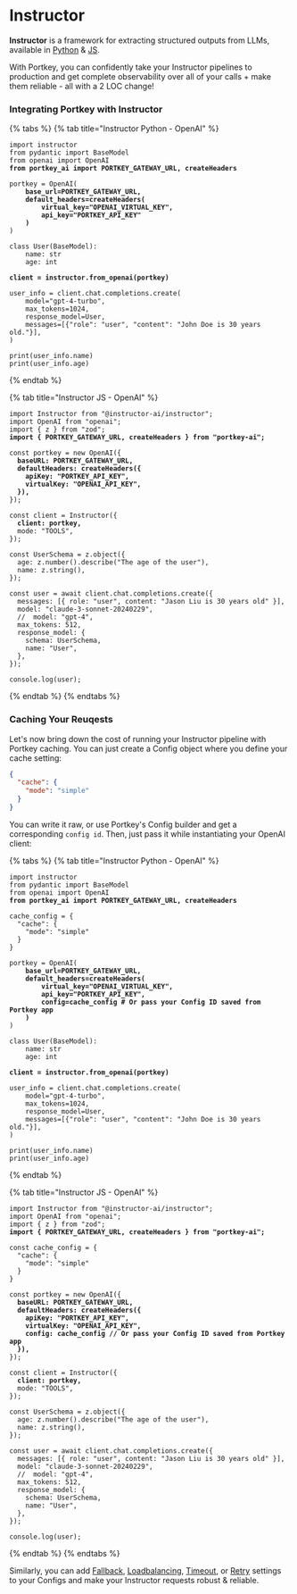 # Instructor

**Instructor** is a framework for extracting structured outputs from LLMs, available in [Python](https://python.useinstructor.com/) & [JS](https://instructor-ai.github.io/instructor-js/).

With Portkey, you can confidently take your Instructor pipelines to production and get complete observability over all of your calls + make them reliable - all with a 2 LOC change!

### Integrating Portkey with Instructor

{% tabs %}
{% tab title="Instructor Python - OpenAI" %}
<pre class="language-python"><code class="lang-python">import instructor
from pydantic import BaseModel
from openai import OpenAI
<strong>from portkey_ai import PORTKEY_GATEWAY_URL, createHeaders
</strong>
portkey = OpenAI(
<strong>    base_url=PORTKEY_GATEWAY_URL,
</strong><strong>    default_headers=createHeaders(
</strong><strong>        virtual_key="OPENAI_VIRTUAL_KEY",
</strong><strong>        api_key="PORTKEY_API_KEY"
</strong><strong>    )
</strong>)

class User(BaseModel):
    name: str
    age: int

<strong>client = instructor.from_openai(portkey)
</strong>
user_info = client.chat.completions.create(
    model="gpt-4-turbo",
    max_tokens=1024,
    response_model=User,
    messages=[{"role": "user", "content": "John Doe is 30 years old."}],
)

print(user_info.name)
print(user_info.age)
</code></pre>
{% endtab %}

{% tab title="Instructor JS - OpenAI" %}
<pre class="language-javascript"><code class="lang-javascript">import Instructor from "@instructor-ai/instructor";
import OpenAI from "openai";
import { z } from "zod";
<strong>import { PORTKEY_GATEWAY_URL, createHeaders } from "portkey-ai";
</strong>
const portkey = new OpenAI({
<strong>  baseURL: PORTKEY_GATEWAY_URL,
</strong><strong>  defaultHeaders: createHeaders({
</strong><strong>    apiKey: "PORTKEY_API_KEY",
</strong><strong>    virtualKey: "OPENAI_API_KEY",
</strong><strong>  }),
</strong>});

const client = Instructor({
<strong>  client: portkey,
</strong>  mode: "TOOLS",
});

const UserSchema = z.object({
  age: z.number().describe("The age of the user"),
  name: z.string(),
});

const user = await client.chat.completions.create({
  messages: [{ role: "user", content: "Jason Liu is 30 years old" }],
  model: "claude-3-sonnet-20240229",
  //  model: "gpt-4",
  max_tokens: 512,
  response_model: {
    schema: UserSchema,
    name: "User",
  },
});

console.log(user);
</code></pre>
{% endtab %}
{% endtabs %}

### Caching Your Reuqests

Let's now bring down the cost of running your Instructor pipeline with Portkey caching. You can just create a Config object where you define your cache setting:

```json
{
  "cache": {
    "mode": "simple"
  }
}
```

You can write it raw, or use Portkey's Config builder and get a corresponding `config id`. Then, just pass it while instantiating your OpenAI client:

{% tabs %}
{% tab title="Instructor Python - OpenAI" %}
<pre class="language-python"><code class="lang-python">import instructor
from pydantic import BaseModel
from openai import OpenAI
<strong>from portkey_ai import PORTKEY_GATEWAY_URL, createHeaders
</strong>
cache_config = {
  "cache": {
    "mode": "simple"
  }
}

portkey = OpenAI(
<strong>    base_url=PORTKEY_GATEWAY_URL,
</strong><strong>    default_headers=createHeaders(
</strong><strong>        virtual_key="OPENAI_VIRTUAL_KEY",
</strong><strong>        api_key="PORTKEY_API_KEY",
</strong><strong>        config=cache_config # Or pass your Config ID saved from Portkey app
</strong><strong>    )
</strong>)

class User(BaseModel):
    name: str
    age: int

<strong>client = instructor.from_openai(portkey)
</strong>
user_info = client.chat.completions.create(
    model="gpt-4-turbo",
    max_tokens=1024,
    response_model=User,
    messages=[{"role": "user", "content": "John Doe is 30 years old."}],
)

print(user_info.name)
print(user_info.age)
</code></pre>
{% endtab %}

{% tab title="Instructor JS - OpenAI" %}
<pre class="language-javascript"><code class="lang-javascript">import Instructor from "@instructor-ai/instructor";
import OpenAI from "openai";
import { z } from "zod";
<strong>import { PORTKEY_GATEWAY_URL, createHeaders } from "portkey-ai";
</strong>
const cache_config = {
  "cache": {
    "mode": "simple"
  }
}

const portkey = new OpenAI({
<strong>  baseURL: PORTKEY_GATEWAY_URL,
</strong><strong>  defaultHeaders: createHeaders({
</strong><strong>    apiKey: "PORTKEY_API_KEY",
</strong><strong>    virtualKey: "OPENAI_API_KEY",
</strong><strong>    config: cache_config // Or pass your Config ID saved from Portkey app
</strong><strong>  }),
</strong>});

const client = Instructor({
<strong>  client: portkey,
</strong>  mode: "TOOLS",
});

const UserSchema = z.object({
  age: z.number().describe("The age of the user"),
  name: z.string(),
});

const user = await client.chat.completions.create({
  messages: [{ role: "user", content: "Jason Liu is 30 years old" }],
  model: "claude-3-sonnet-20240229",
  //  model: "gpt-4",
  max_tokens: 512,
  response_model: {
    schema: UserSchema,
    name: "User",
  },
});

console.log(user);
</code></pre>
{% endtab %}
{% endtabs %}

Similarly, you can add [Fallback](../../product/ai-gateway-streamline-llm-integrations/fallbacks.md), [Loadbalancing](../../product/ai-gateway-streamline-llm-integrations/load-balancing.md), [Timeout](../../product/ai-gateway-streamline-llm-integrations/request-timeouts.md), or [Retry](../../product/ai-gateway-streamline-llm-integrations/automatic-retries.md) settings to your Configs and make your Instructor requests robust & reliable.
